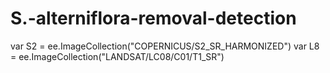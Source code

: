 # S.-alterniflora-removal-detection
var S2 = ee.ImageCollection("COPERNICUS/S2_SR_HARMONIZED")
var L8 = ee.ImageCollection("LANDSAT/LC08/C01/T1_SR")
